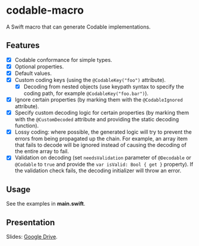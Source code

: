 # codable-macro
A Swift macro that can generate Codable implementations.

## Features
- [x] Codable conformance for simple types.
- [x] Optional properties.
- [x] Default values.
- [x] Custom coding keys (using the `@CodableKey("foo")` attribute).
  - [x] Decoding from nested objects (use keypath syntax to specify the coding path, for example `@CodableKey("foo.bar")`).
- [x] Ignore certain properties (by marking them with the `@CodableIgnored` attribute).
- [x] Specify custom decoding logic for certain properties (by marking them with the `@CustomDecoded` attribute and providing the static decoding function).
- [x] Lossy coding: where possible, the generated logic will try to prevent the errors from being propagated up the chain. For example, an array item that fails to decode will be ignored instead of causing the decoding of the entire array to fail.   
- [x] Validation on decoding (set `needsValidation` parameter of `@Decodable` or `@Codable` to `true` and provide the `var isValid: Bool { get }` property). If the validation check fails, the decoding initializer will throw an error.

## Usage
See the examples in **main.swift**.

## Presentation

Slides: [Google Drive](https://docs.google.com/presentation/d/1-EQn6Z9Ubsl1t7bsHnAMMdJYyqXugzQoiezBZo7DzX4/edit?usp=share_link).
